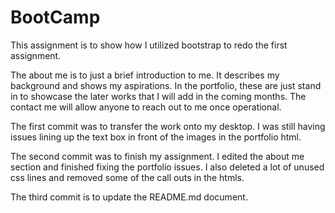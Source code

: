 # BootCamp

This assignment is to show how I utilized bootstrap to redo the first assignment.

The about me is to just a brief introduction to me. It describes my background and shows my aspirations. 
In the portfolio, these are just stand in to showcase the later works that I will add in the coming months. 
The contact me will allow anyone to reach out to me once operational.


The first commit was to transfer the work onto my desktop. I was still having issues lining up the text box in front of the images in the portfolio html.

The second commit was to finish my assignment. I edited the about me section and finished fixing the portfolio issues. I also deleted a lot of unused css lines and removed some of the call outs in the htmls.

The third commit is to update the README.md document.
